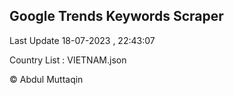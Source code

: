 

## Google Trends Keywords Scraper 
 
Last Update 18-07-2023 , 22:43:07

Country List :
VIETNAM.json



© Abdul Muttaqin 
